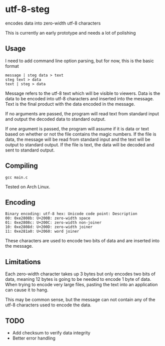 # utf-8-steg
encodes data into zero-width utf-8 characters

This is currently an early prototype and needs a lot of polishing
## Usage
I need to add command line option parsing, but for now, this is the basic format
```
message | steg data > text
steg text > data
text | steg > data
```
Message refers to the utf-8 text which will be visible to viewers. Data is the data to be encoded into utf-8 characters and inserted into the message. Text is the final product with the data encoded in the message.

If no arguments are passed, the program will read text from standard input and output the decoded data to standard output.

If one argument is passed, the program will assume if it is data or text based on whether or not the file contains the magic numbers. If the file is data, the message will be read from standard input and the text will be output to standard output. If the file is text, the data will be decoded and sent to standard output. 

## Compiling
```gcc main.c```

Tested on Arch Linux.

## Encoding
```
Binary encoding: utf-8 hex: Unicode code point: Description
00: 0xe2808b: U+200B: zero-width space
01: 0xe2808c: U+200C: zero-width non-joiner
10: 0xe2808d: U+200D: zero-width joiner
11: 0xe281a0: U+2060: word joiner
```
These characters are used to encode two bits of data and are inserted into the message.

## Limitations
Each zero-width character takes up 3 bytes but only encodes two bits of data, meaning 12 bytes is going to be needed to encode 1 byte of data. When trying to encode very large files, pasting the text into an application can cause it to hang.

This may be common sense, but the message can not contain any of the utf-8 characters used to encode the data. 
## TODO
- Add checksum to verify data integrity
- Better error handling

